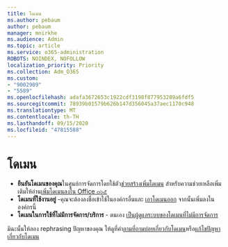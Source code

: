 ```yaml
---
title: โดเมน
ms.author: pebaum
author: pebaum
manager: mnirkhe
ms.audience: Admin
ms.topic: article
ms.service: o365-administration
ROBOTS: NOINDEX, NOFOLLOW
localization_priority: Priority
ms.collection: Adm_O365
ms.custom:
- "9002909"
- "5589"
ms.openlocfilehash: adafa3672653c1922cdf3198f877953289a6fdf5
ms.sourcegitcommit: 78939b01579b626b147d356045a37aec1170c948
ms.translationtype: MT
ms.contentlocale: th-TH
ms.lasthandoff: 09/15/2020
ms.locfileid: "47815588"
---
```

# <a name="domains"></a>โดเมน

- **ยืนยันโดเมนของคุณ**ในศูนย์การจัดการโดยใช้ตัว[ช่วยสร้างเพิ่มโดเมน](https://admin.microsoft.com/Adminportal#/Domains/Wizard) สำหรับความช่วยเหลือเพิ่มเติมให้อ่าน[เพิ่มโดเมนลงใน Office ๓๖๕](https://docs.microsoft.com/microsoft-365/admin/setup/add-domain?view=o365-worldwide)
- **โดเมนที่ใช้งานอยู่** -คุณจะต้องลงชื่อเข้าใช้ในองค์กรอื่นและ [เอาโดเมนออก](https://docs.microsoft.com/microsoft-365/admin/get-help-with-domains/remove-a-domain?view=o365-worldwide) จากนั้นเพิ่มลงในองค์กรนี้
- **โดเมนในการใช้ที่ไม่มีการจัดการ/บริการ**  -  ตนเอง [เป็นผู้ดูแลระบบของโดเมนที่ไม่มีการจัดการ](https://docs.microsoft.com/azure/active-directory/users-groups-roles/domains-admin-takeover)

มิฉะนั้นให้ลอง rephrasing ปัญหาของคุณ ให้ดูที่คำ[ถามที่ถามบ่อยเกี่ยวกับโดเมน](https://docs.microsoft.com/microsoft-365/admin/setup/domains-faq?view=o365-worldwide)หรือ[แก้ไขปัญหาเกี่ยวกับโดเมน](https://docs.microsoft.com/microsoft-365/admin/get-help-with-domains/find-and-fix-issues?view=o365-worldwide)
